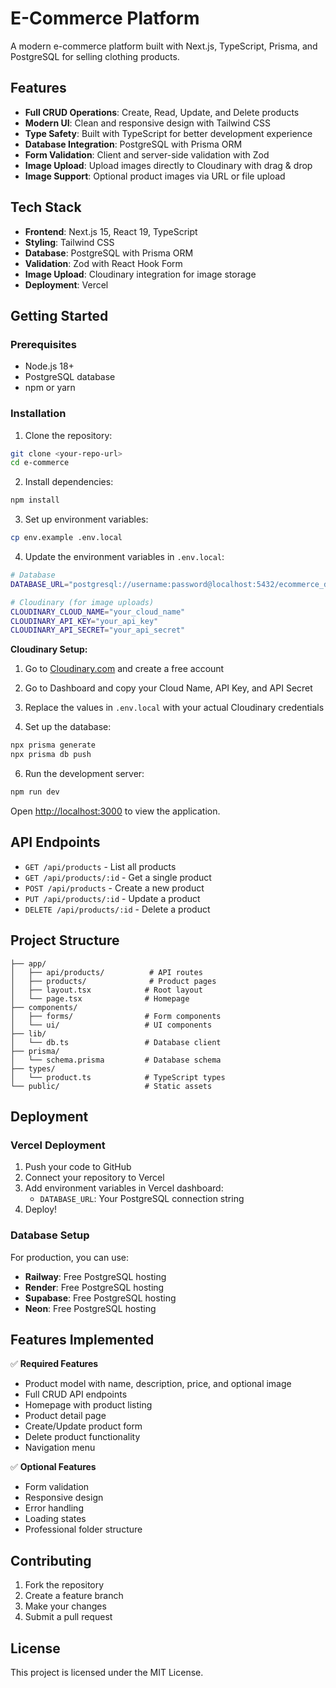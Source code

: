 # E-Commerce Platform

A modern e-commerce platform built with Next.js, TypeScript, Prisma, and PostgreSQL for selling clothing products.

## Features

- **Full CRUD Operations**: Create, Read, Update, and Delete products
- **Modern UI**: Clean and responsive design with Tailwind CSS
- **Type Safety**: Built with TypeScript for better development experience
- **Database Integration**: PostgreSQL with Prisma ORM
- **Form Validation**: Client and server-side validation with Zod
- **Image Upload**: Upload images directly to Cloudinary with drag & drop
- **Image Support**: Optional product images via URL or file upload

## Tech Stack

- **Frontend**: Next.js 15, React 19, TypeScript
- **Styling**: Tailwind CSS
- **Database**: PostgreSQL with Prisma ORM
- **Validation**: Zod with React Hook Form
- **Image Upload**: Cloudinary integration for image storage
- **Deployment**: Vercel

## Getting Started

### Prerequisites

- Node.js 18+
- PostgreSQL database
- npm or yarn

### Installation

1. Clone the repository:

```bash
git clone <your-repo-url>
cd e-commerce
```

2. Install dependencies:

```bash
npm install
```

3. Set up environment variables:

```bash
cp env.example .env.local
```

4. Update the environment variables in `.env.local`:

```bash
# Database
DATABASE_URL="postgresql://username:password@localhost:5432/ecommerce_db"

# Cloudinary (for image uploads)
CLOUDINARY_CLOUD_NAME="your_cloud_name"
CLOUDINARY_API_KEY="your_api_key"
CLOUDINARY_API_SECRET="your_api_secret"
```

**Cloudinary Setup:**

1. Go to [Cloudinary.com](https://cloudinary.com) and create a free account
2. Go to Dashboard and copy your Cloud Name, API Key, and API Secret
3. Replace the values in `.env.local` with your actual Cloudinary credentials

4. Set up the database:

```bash
npx prisma generate
npx prisma db push
```

6. Run the development server:

```bash
npm run dev
```

Open [http://localhost:3000](http://localhost:3000) to view the application.

## API Endpoints

- `GET /api/products` - List all products
- `GET /api/products/:id` - Get a single product
- `POST /api/products` - Create a new product
- `PUT /api/products/:id` - Update a product
- `DELETE /api/products/:id` - Delete a product

## Project Structure

```
├── app/
│   ├── api/products/          # API routes
│   ├── products/              # Product pages
│   ├── layout.tsx            # Root layout
│   └── page.tsx              # Homepage
├── components/
│   ├── forms/                # Form components
│   └── ui/                   # UI components
├── lib/
│   └── db.ts                 # Database client
├── prisma/
│   └── schema.prisma         # Database schema
├── types/
│   └── product.ts            # TypeScript types
└── public/                   # Static assets
```

## Deployment

### Vercel Deployment

1. Push your code to GitHub
2. Connect your repository to Vercel
3. Add environment variables in Vercel dashboard:
   - `DATABASE_URL`: Your PostgreSQL connection string
4. Deploy!

### Database Setup

For production, you can use:

- **Railway**: Free PostgreSQL hosting
- **Render**: Free PostgreSQL hosting
- **Supabase**: Free PostgreSQL hosting
- **Neon**: Free PostgreSQL hosting

## Features Implemented

✅ **Required Features**

- Product model with name, description, price, and optional image
- Full CRUD API endpoints
- Homepage with product listing
- Product detail page
- Create/Update product form
- Delete product functionality
- Navigation menu

✅ **Optional Features**

- Form validation
- Responsive design
- Error handling
- Loading states
- Professional folder structure

## Contributing

1. Fork the repository
2. Create a feature branch
3. Make your changes
4. Submit a pull request

## License

This project is licensed under the MIT License.
